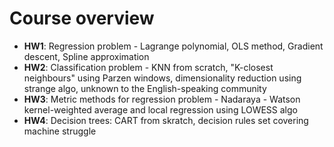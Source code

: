 Course overview
========
* **HW1**: Regression problem - Lagrange polynomial, OLS method, Gradient descent, Spline approximation
* **HW2**: Classification problem - KNN from scratch, "K-closest neighbours" using Parzen windows, dimensionality reduction using strange algo, unknown to the English-speaking community
* **HW3**: Metric methods for regression problem - Nadaraya - Watson kernel-weighted average and local regression using LOWESS algo
* **HW4**: Decision trees: CART from skratch, decision rules set covering machine struggle
